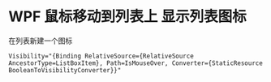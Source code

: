 # WPF 鼠标移动到列表上 显示列表图标

<!--more-->

在列表新建一个图标

`Visibility="{Binding RelativeSource={RelativeSource AncestorType=ListBoxItem}, Path=IsMouseOver, Converter={StaticResource BooleanToVisibilityConverter}}"`